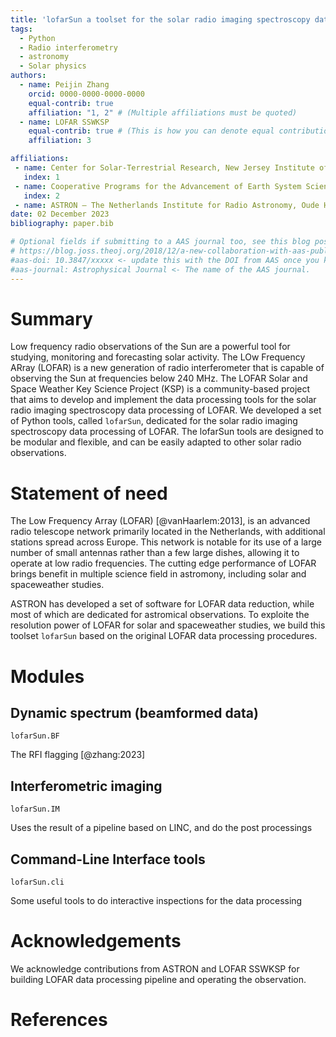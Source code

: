 ```yaml
---
title: 'lofarSun a toolset for the solar radio imaging spectroscopy data processing of LOFAR'
tags:
  - Python
  - Radio interferometry
  - astronomy
  - Solar physics
authors:
  - name: Peijin Zhang
    orcid: 0000-0000-0000-0000
    equal-contrib: true
    affiliation: "1, 2" # (Multiple affiliations must be quoted)
  - name: LOFAR SSWKSP
    equal-contrib: true # (This is how you can denote equal contributions between multiple authors)
    affiliation: 3

affiliations:
 - name: Center for Solar-Terrestrial Research, New Jersey Institute of Technology, Newark, NJ, USA
   index: 1
 - name: Cooperative Programs for the Advancement of Earth System Science, University Corporation for Atmospheric Research, Boulder, CO, USA
   index: 2
 - name: ASTRON – The Netherlands Institute for Radio Astronomy, Oude Hoogeveensedijk 4, 7991 18 PD Dwingeloo, The Netherlands
date: 02 December 2023
bibliography: paper.bib

# Optional fields if submitting to a AAS journal too, see this blog post:
# https://blog.joss.theoj.org/2018/12/a-new-collaboration-with-aas-publishing
#aas-doi: 10.3847/xxxxx <- update this with the DOI from AAS once you know it.
#aas-journal: Astrophysical Journal <- The name of the AAS journal.
---
```


# Summary

Low frequency radio observations of the Sun are a powerful tool for studying, monitoring and forecasting solar activity. The LOw Frequency ARray (LOFAR) is a new generation of radio interferometer that is capable of observing the Sun at frequencies below 240 MHz. The LOFAR Solar and Space Weather Key Science Project (KSP) is a community-based project that aims to develop and implement the data processing tools for the solar radio imaging spectroscopy data processing of LOFAR. 
We developed a set of Python tools, called `lofarSun`, dedicated for the solar radio imaging spectroscopy data processing of LOFAR. The lofarSun tools are designed to be modular and flexible, and can be easily adapted to other solar radio observations.

# Statement of need

The Low Frequency Array (LOFAR) [@vanHaarlem:2013], is an advanced radio telescope network primarily located in the Netherlands, with additional stations spread across Europe. 
This network is notable for its use of a large number of small antennas rather than a few large dishes, allowing it to operate at low radio frequencies. 
The cutting edge performance of LOFAR brings benefit in multiple science field in astromony, including solar and spaceweather studies.


ASTRON has developed a set of software for LOFAR data reduction, while most of which are dedicated for astromical observations.
To exploite the resolution power of LOFAR for solar and spaceweather studies, we build this toolset `lofarSun` based on the original LOFAR data processing procedures.

# Modules

## Dynamic spectrum (beamformed data)

`lofarSun.BF` 

The RFI flagging [@zhang:2023]

## Interferometric imaging

`lofarSun.IM`

Uses the result of a pipeline based on LINC, and do the post processings

## Command-Line Interface tools

`lofarSun.cli`

Some useful tools to do interactive inspections for the data processing


# Acknowledgements

We acknowledge contributions from ASTRON and LOFAR SSWKSP for building LOFAR data processing pipeline and operating the observation.

# References
